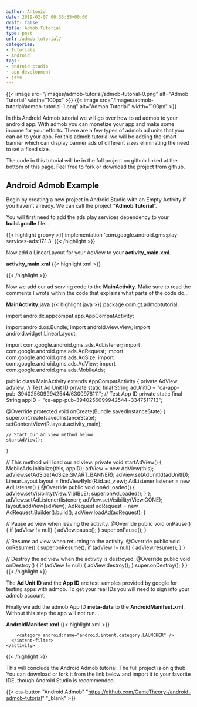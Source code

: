 ```yaml
---
author: Antonio
date: 2019-02-07 00:36:55+00:00
draft: false
title: Admob Tutorial
type: post
url: /admob-tutorial/
categories:
- Tutorials
- Android
tags:
- android studio
- app development
- java
---
```


{{< image src="/images/admob-tutorial/admob-tutorial-0.png" alt="Admob Tutorial" width="100px" >}}
{{< image src="/images/admob-tutorial/admob-tutorial-1.png" alt="Admob Tutorial" width="100px" >}}

In this Android Admob tutorial we will go over how to ad admob to your android app. With admob you can monetize your app and make some income for your efforts. There are a few types of admob ad units that you can ad to your app. For this admob tutorial we will be adding the smart banner which can display banner ads of different sizes eliminating the need to set a fixed size.

<!--more-->

The code in this tutorial will be in the full project on github linked at the bottom of this page. Feel free to fork or download the project from github.

## Android Admob Example

Begin by creating a new project in Android Studio with an Empty Activity if you haven’t already. We can call the project “**Admob Tutorial**”.

You will first need to add the ads play services dependency to your **build.gradle** file…

{{< highlight groovy >}}
implementation 'com.google.android.gms:play-services-ads:17.1.3'
{{< /highlight >}}

Now add a LinearLayout for your AdView to your **activity_main.xml**.

**activity_main.xml**
{{< highlight xml >}}
<?xml version="1.0" encoding="utf-8"?>
<RelativeLayout xmlns:android="http://schemas.android.com/apk/res/android"
  xmlns:tools="http://schemas.android.com/tools"
  android:layout_width="match_parent"
  android:layout_height="match_parent"
  tools:context=".MainActivity">

  <TextView
    android:layout_width="wrap_content"
    android:layout_height="wrap_content"
    android:layout_centerInParent="true"
    android:text="Hello World!" />

  <LinearLayout
    android:id="@+id/ad_view"
    android:orientation="vertical"
    android:layout_centerHorizontal="true"
    android:layout_alignParentBottom="true"
    android:layout_width="match_parent"
    android:layout_height="wrap_content" />
</RelativeLayout>
{{< /highlight >}}

Now we add our ad serving code to the **MainActivity**. Make sure to read the comments I wrote within the code that explains what parts of the code do…

**MainActivity.java**
{{< highlight java >}}
package com.gt.admobtutorial;

import androidx.appcompat.app.AppCompatActivity;

import android.os.Bundle;
import android.view.View;
import android.widget.LinearLayout;

import com.google.android.gms.ads.AdListener;
import com.google.android.gms.ads.AdRequest;
import com.google.android.gms.ads.AdSize;
import com.google.android.gms.ads.AdView;
import com.google.android.gms.ads.MobileAds;

public class MainActivity extends AppCompatActivity {
  private AdView adView;
  // Test Ad Unit ID
  private static final String adUnitID = "ca-app-pub-3940256099942544/6300978111";
  // Test App ID
  private static final String appID = "ca-app-pub-3940256099942544~3347511713";

  @Override
  protected void onCreate(Bundle savedInstanceState) {
    super.onCreate(savedInstanceState);
    setContentView(R.layout.activity_main);

    // Start our ad view method below.
    startAdView();
  }

  // This method will load our ad view.
  private void startAdView() {
    MobileAds.initialize(this, appID);
    adView = new AdView(this);
    adView.setAdSize(AdSize.SMART_BANNER);
    adView.setAdUnitId(adUnitID);
    LinearLayout layout = findViewById(R.id.ad_view);
    AdListener listener = new AdListener() {
      @Override
      public void onAdLoaded() {
        adView.setVisibility(View.VISIBLE);
        super.onAdLoaded();
      }
    };
    adView.setAdListener(listener);
    adView.setVisibility(View.GONE);
    layout.addView(adView);
    AdRequest adRequest = new AdRequest.Builder().build();
    adView.loadAd(adRequest);
  }

  // Pause ad view when leaving the activity.
  @Override
  public void onPause() {
    if (adView != null) {
      adView.pause();
    }
    super.onPause();
  }

  // Resume ad view when returning to the activity.
  @Override
  public void onResume() {
    super.onResume();
    if (adView != null) {
      adView.resume();
    }
  }

  // Destroy the ad view when the activity is destroyed.
  @Override
  public void onDestroy() {
    if (adView != null) {
      adView.destroy();
    }
    super.onDestroy();
  }
}
{{< /highlight >}}

The **Ad Unit ID** and the **App ID** are test samples provided by google for testing apps with admob. To get your real IDs you will need to sign into your admob account.

Finally we add the admob App ID **meta-data** to the **AndroidManifest.xml**. Without this step the app will not run…

**AndroidManifest.xml**
{{< highlight xml >}}
<?xml version="1.0" encoding="utf-8"?>
<manifest xmlns:android="http://schemas.android.com/apk/res/android"
  package="com.gt.admobtutorial">

  <application
    android:allowBackup="true"
    android:icon="@mipmap/ic_launcher"
    android:label="@string/app_name"
    android:roundIcon="@mipmap/ic_launcher_round"
    android:supportsRtl="true"
    android:theme="@style/AppTheme">
    <meta-data android:name="com.google.android.gms.ads.APPLICATION_ID"
      android:value="ca-app-pub-3940256099942544~3347511713" />
    <activity android:name=".MainActivity">
      <intent-filter>
        <action android:name="android.intent.action.MAIN" />

        <category android:name="android.intent.category.LAUNCHER" />
      </intent-filter>
    </activity>
  </application>
</manifest>
{{< /highlight >}}

This will conclude the Android Admob tutorial. The full project is on github. You can download or fork it from the link below and import it to your favorite IDE, though Android Studio is recommended.

{{< cta-button "Android Admob" "https://github.com/GameTheory-/android-admob-tutorial" "_blank" >}}
